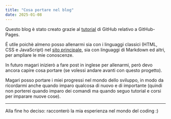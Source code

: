 ```yaml
---
title: "Cosa portare nel blog"
date: 2025-01-08
---
```


Questo blog è stato creato grazie al [tutorial](https://github.com/skills/github-pages) di GitHub relativo a GitHub-Pages.

&Eacute; utile poichè almeno posso allenarmi sia con i linguaggi classici (HTML, CSS e JavaScript) nel [sito principale](https://GianlucaSpendolini.github.io), sia con linguaggi di Markdown ed altri, per ampliare le mie conoscenze.

In futuro magari inizierò a fare post in inglese per allenarmi, però devo ancora capire cosa portare (se volessi andare avanti con questo progetto).

Magari posso portare i miei progressi nel mondo dello sviluppo, in modo da ricordarmi anche quando imparo qualcosa di nuovo e di importante (quindi non porterei quando imparo dei comandi ma quando seguo tutorial e corsi per imparare nuove cose).

---

Alla fine ho deciso: racconterò la mia esperienza nel mondo del coding :)
